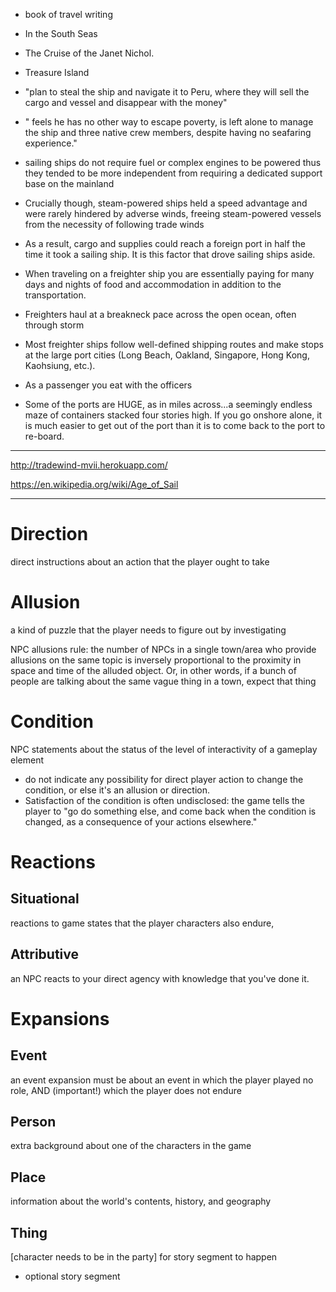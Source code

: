 - book of travel writing 
- In the South Seas
- The Cruise of the Janet Nichol.
- Treasure Island

- "plan to steal the ship and navigate it to Peru, where they will sell the cargo and vessel and disappear with the money"
- " feels he has no other way to escape poverty, is left alone to manage the ship and three native crew members, despite having no seafaring experience."

- sailing ships do not require fuel or complex engines to be powered
thus they tended to be more independent from requiring a dedicated support base on the mainland
- Crucially though, steam-powered ships held a speed advantage and were rarely hindered by adverse winds, freeing steam-powered vessels from the necessity of following trade winds
- As a result, cargo and supplies could reach a foreign port in half the time it took a sailing ship. It is this factor that drove sailing ships aside.
- When traveling on a freighter ship you are essentially paying for many days and nights of food and accommodation in addition to the transportation.
- Freighters haul at a breakneck pace across the open ocean, often through storm
- Most freighter ships follow well-defined shipping routes and make stops at the large port cities (Long Beach, Oakland, Singapore, Hong Kong, Kaohsiung, etc.).
- As a passenger you eat with the officers
- Some of the ports are HUGE, as in miles across...a seemingly endless maze of containers stacked four stories high. If you go onshore alone, it is much easier to get out of the port than it is to come back to the port to re-board. 

---

http://tradewind-mvii.herokuapp.com/

https://en.wikipedia.org/wiki/Age_of_Sail

---

# Direction

direct instructions about an action that the player ought to take

# Allusion

a kind of puzzle that the player needs to figure out by investigating

NPC allusions rule: the number of NPCs in a single town/area who provide allusions on the same topic is inversely proportional to the proximity in space and time of the alluded object. Or, in other words, if a bunch of people are talking about the same vague thing in a town, expect that thing

# Condition

NPC statements about the status of the level of interactivity of a gameplay element
- do not indicate any possibility for direct player action to change the condition, or else it's an allusion or direction.
- Satisfaction of the condition is often undisclosed: the game tells the player to "go do something else, and come back when the condition is changed, as a consequence of your actions elsewhere."


# Reactions

## Situational
reactions to game states that the player characters also endure,
## Attributive
an NPC reacts to your direct agency with knowledge that you've done it. 

# Expansions
## Event 
an event expansion must be about an event in which the player played no role, AND (important!) which the player does not endure
## Person
extra background about one of the characters in the game
## Place
information about the world's contents, history, and geography 
## Thing


[character needs to be in the party] for story segment to happen


- optional story segment
